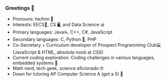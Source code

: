 ### Greetings 👋

- Pronouns: he/him 👦
- Interests: EECS🔋, CS 🖥, and Data Science 📊
- Primary languages: Java☕, C++, C#, JavaScript
- Secondary languages: C, Python 🐍, PHP
- Co-Secretary + Curriculum developer of Prospect Programming Club💻 (JavaScript & HTML, absolute noob at CSS)
- Current coding exploration: Coding challenges in various languages, embedded systems 📼
- Math nerd, tech geek, science aficionado 🤓
- Down for tutoring AP Computer Science A (got a 5) 📕
